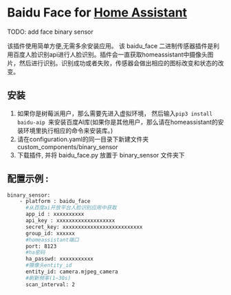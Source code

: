 # Baidu Face for [Home Assistant](https://home-assistant.io)
TODO: add face binary sensor 



该插件使用简单方便,无需多余安装应用。
该 baidu_face 二进制传感器插件是利用百度人脸识别api进行人脸识别。插件会一直获取homeassistant中摄像头图片，然后进行识别。识别成功或者失败，传感器会做出相应的图标改变和状态的改变。
    
## 安装
1) 如果你是树莓派用户，那么需要先进入虚拟环境， 然后输入```pip3 install baidu-aip ```来安装百度AI库(如果你是其他用户，那么请在homeassistant的安装环境里执行相应的命令来安装库。)
2) 请在configuration.yaml的同一目录下新建文件夹 custom_components/binary_sensor                              
3) 下载插件, 并将 baidu_face.py 放置于 binary_sensor 文件夹下

## 配置示例 :
```bash
binary_sensor:
    - platform : baidu_face
      #从百度ai开放平台人脸识别应用中获取
      app_id : xxxxxxxxxx
      api_key : xxxxxxxxxxxxxxxxxxx
      secret_key: xxxxxxxxxxxxxxxxxxxxxxxxxx
      group_id: xxxxxx
      #homeassistant端口
      port: 8123
      #ha密码
      ha_passwd: xxxxxxxxxxx
      #摄像头entity_id
      entity_id: camera.mjpeg_camera
      #刷新频率(1~30s)
      scan_interval: 2
```
